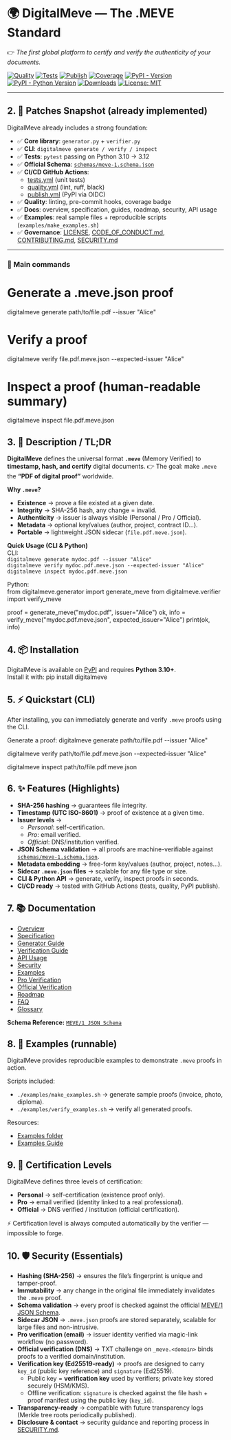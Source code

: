 # 🌍 DigitalMeve — The .MEVE Standard

👉 *The first global platform to certify and verify the authenticity of your documents.*

[![Quality](https://github.com/BACOUL/digitalmeve/actions/workflows/quality.yml/badge.svg?branch=main)](https://github.com/BACOUL/digitalmeve/actions/workflows/quality.yml)
[![Tests](https://github.com/BACOUL/digitalmeve/actions/workflows/tests.yml/badge.svg?branch=main)](https://github.com/BACOUL/digitalmeve/actions/workflows/tests.yml)
[![Publish](https://github.com/BACOUL/digitalmeve/actions/workflows/publish.yml/badge.svg?branch=main)](https://github.com/BACOUL/digitalmeve/actions/workflows/publish.yml)
[![Coverage](https://img.shields.io/badge/coverage-90%25-brightgreen.svg)](https://github.com/BACOUL/digitalmeve)
[![PyPI - Version](https://img.shields.io/pypi/v/digitalmeve.svg?label=DigitalMeve&logo=pypi)](https://pypi.org/project/digitalmeve/)
[![PyPI - Python Version](https://img.shields.io/pypi/pyversions/digitalmeve.svg?logo=python&label=Python)](https://pypi.org/project/digitalmeve/)
[![Downloads](https://pepy.tech/badge/digitalmeve)](https://pepy.tech/project/digitalmeve)
[![License: MIT](https://img.shields.io/badge/License-MIT-green.svg)](LICENSE)

---

## 2. 🚀 Patches Snapshot (already implemented)

DigitalMeve already includes a strong foundation:

- ✅ **Core library**: `generator.py` + `verifier.py`  
- ✅ **CLI**: `digitalmeve generate / verify / inspect`  
- ✅ **Tests**: `pytest` passing on Python 3.10 → 3.12  
- ✅ **Official Schema**: [`schemas/meve-1.schema.json`](schemas/meve-1.schema.json)  
- ✅ **CI/CD GitHub Actions**:  
  - [tests.yml](.github/workflows/tests.yml) (unit tests)  
  - [quality.yml](.github/workflows/quality.yml) (lint, ruff, black)  
  - [publish.yml](.github/workflows/publish.yml) (PyPI via OIDC)  
- ✅ **Quality**: linting, pre-commit hooks, coverage badge  
- ✅ **Docs**: overview, specification, guides, roadmap, security, API usage  
- ✅ **Examples**: real sample files + reproducible scripts (`examples/make_examples.sh`)  
- ✅ **Governance**: [LICENSE](LICENSE), [CODE_OF_CONDUCT.md](CODE_OF_CONDUCT.md), [CONTRIBUTING.md](CONTRIBUTING.md), [SECURITY.md](SECURITY.md)  

---

### 🔑 Main commands

# Generate a .meve.json proof
digitalmeve generate path/to/file.pdf --issuer "Alice"

# Verify a proof
digitalmeve verify file.pdf.meve.json --expected-issuer "Alice"

# Inspect a proof (human-readable summary)
digitalmeve inspect file.pdf.meve.json

## 3. 📖 Description / TL;DR

**DigitalMeve** defines the universal format **`.meve`** (Memory Verified) to **timestamp, hash, and certify** digital documents. 👉 The goal: make `.meve` the **“PDF of digital proof”** worldwide.  

**Why `.meve`?**  
- **Existence** → prove a file existed at a given date.  
- **Integrity** → SHA-256 hash, any change = invalid.  
- **Authenticity** → issuer is always visible (Personal / Pro / Official).  
- **Metadata** → optional key/values (author, project, contract ID…).  
- **Portable** → lightweight JSON sidecar (`file.pdf.meve.json`).  

**Quick Usage (CLI & Python)**  
CLI:  
`digitalmeve generate mydoc.pdf --issuer "Alice"`  
`digitalmeve verify mydoc.pdf.meve.json --expected-issuer "Alice"`  
`digitalmeve inspect mydoc.pdf.meve.json`  

Python:  
from digitalmeve.generator import generate_meve
from digitalmeve.verifier import verify_meve

proof = generate_meve("mydoc.pdf", issuer="Alice")
ok, info = verify_meve("mydoc.pdf.meve.json", expected_issuer="Alice")
print(ok, info)

## 4. 📦 Installation

DigitalMeve is available on [PyPI](https://pypi.org/project/digitalmeve/) and requires **Python 3.10+**.  
Install it with:
pip install digitalmeve

## 5. ⚡ Quickstart (CLI)

After installing, you can immediately generate and verify `.meve` proofs using the CLI.

Generate a proof:
digitalmeve generate path/to/file.pdf --issuer "Alice"

digitalmeve verify path/to/file.pdf.meve.json --expected-issuer "Alice"

digitalmeve inspect path/to/file.pdf.meve.json


## 6. ✨ Features (Highlights)

- **SHA-256 hashing** → guarantees file integrity.  
- **Timestamp (UTC ISO-8601)** → proof of existence at a given time.  
- **Issuer levels** →  
  - *Personal*: self-certification.  
  - *Pro*: email verified.  
  - *Official*: DNS/institution verified.  
- **JSON Schema validation** → all proofs are machine-verifiable against [`schemas/meve-1.schema.json`](schemas/meve-1.schema.json).  
- **Metadata embedding** → free-form key/values (author, project, notes…).  
- **Sidecar `.meve.json` files** → scalable for any file type or size.  
- **CLI & Python API** → generate, verify, inspect proofs in seconds.  
- **CI/CD ready** → tested with GitHub Actions (tests, quality, PyPI publish).

## 7. 📚 Documentation

- [Overview](docs/overview.md)  
- [Specification](docs/specification.md)  
- [Generator Guide](docs/generator-guide.md)  
- [Verification Guide](docs/verification-guide.md)  
- [API Usage](docs/API_USAGE.md)  
- [Security](docs/security.md)  
- [Examples](docs/examples.md)  
- [Pro Verification](docs/PRO.md)  
- [Official Verification](docs/OFFICIAL.md)  
- [Roadmap](docs/roadmap.md)  
- [FAQ](docs/faq.md)  
- [Glossary](docs/glossary.md)  

**Schema Reference:** [`MEVE/1 JSON Schema`](schemas/meve-1.schema.json)  

## 8. 🧪 Examples (runnable)

DigitalMeve provides reproducible examples to demonstrate `.meve` proofs in action.  

Scripts included:  
- `./examples/make_examples.sh` → generate sample proofs (invoice, photo, diploma).  
- `./examples/verify_examples.sh` → verify all generated proofs.  

Resources:  
- [Examples folder](examples/)  
- [Examples Guide](docs/examples.md)

## 9. 🔑 Certification Levels

DigitalMeve defines three levels of certification:

- **Personal** → self-certification (existence proof only).  
- **Pro** → email verified (identity linked to a real professional).  
- **Official** → DNS verified / institution (official certification).  

⚡ Certification level is always computed automatically by the verifier — impossible to forge.

## 10. 🛡 Security (Essentials)

- **Hashing (SHA-256)** → ensures the file’s fingerprint is unique and tamper-proof.  
- **Immutability** → any change in the original file immediately invalidates the `.meve` proof.  
- **Schema validation** → every proof is checked against the official [MEVE/1 JSON Schema](schemas/meve-1.schema.json).  
- **Sidecar JSON** → `.meve.json` proofs are stored separately, scalable for large files and non-intrusive.  
- **Pro verification (email)** → issuer identity verified via magic-link workflow (no password).  
- **Official verification (DNS)** → TXT challenge on `_meve.<domain>` binds proofs to a verified domain/institution.  
- **Verification key (Ed25519-ready)** → proofs are designed to carry `key_id` (public key reference) and `signature` (Ed25519).  
  - Public key = **verification key** used by verifiers; private key stored securely (HSM/KMS).  
  - Offline verification: `signature` is checked against the file hash + proof manifest using the public key (`key_id`).  
- **Transparency-ready** → compatible with future transparency logs (Merkle tree roots periodically published).  
- **Disclosure & contact** → security guidance and reporting process in [SECURITY.md](SECURITY.md).
